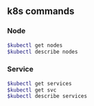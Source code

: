 ## k8s commands


### Node
```bash
$kubectl get nodes
$kubectl describe nodes
```

### Service
```bash
$kubectl get services
$kubectl get svc
$kubectl describe services
```
